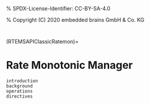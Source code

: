 % SPDX-License-Identifier: CC-BY-SA-4.0

% Copyright (C) 2020 embedded brains GmbH & Co. KG

```{index} rate mononitonic tasks
```

```{index} periodic tasks
```

(RTEMSAPIClassicRatemon)=

# Rate Monotonic Manager

```{toctree}
introduction
background
operations
directives
```
